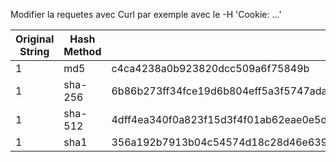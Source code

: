 
Modifier la requetes avec Curl par exemple avec le -H 'Cookie: ...'


| **Original String** | **Hash Method** | **Output**                                                                                                                       |
| ------------------- | --------------- | -------------------------------------------------------------------------------------------------------------------------------- |
| 1                   | md5             | c4ca4238a0b923820dcc509a6f75849b                                                                                                 |
| 1                   | sha-256         | 6b86b273ff34fce19d6b804eff5a3f5747ada4eaa22f1d49c01e52ddb7875b4b                                                                 |
| 1                   | sha-512         | 4dff4ea340f0a823f15d3f4f01ab62eae0e5da579ccb851f8db9dfe84c58b2b37b89903a740e1ee172da793a6e79d560e5f7f9bd058a12a280433ed6fa46510a |
| 1                   | sha1            | 356a192b7913b04c54574d18c28d46e6395428ab                                                                                         |

